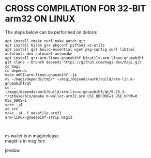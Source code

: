 CROSS COMPILATION FOR 32-BIT arm32 ON LINUX
==============================================

The steps below can be performed on debian:

    apt install cmake curl make patch git
    apt install bison g++ pkgconf python3 xz-utils
    apt install git build-essential wget pkg-config curl libtool autotools-dev autoconf automake
    apt install g++-arm-linux-gnueabihf binutils-arm-linux-gnueabihf
    git clone --branch depends https://github.com/magi-dev/magi.git
    cd magi
    cd depends
    make HOST=arm-linux-gnueabihf -j4
    mv ~/magi/depends/tmp/* ~/magi/depends/work/build/arm-linux-gnueabihf/qt
    cd ..
    ~/magi/depends/work/build/arm-linux-gnueabihf/qt/5.15.3-*/qtbase/bin/qmake m-wallet-arm32.pro USE_QRCODE=1 USE_UPNP=0 USE_DBUS=1
    make -j4
    cd src
    make -j4 -f makefile.arm32
    arm-linux-gnueabihf-strip magid
<br/>

m-wallet is in magi/release<br/>
magid is in magi/src<br/>

jondow

